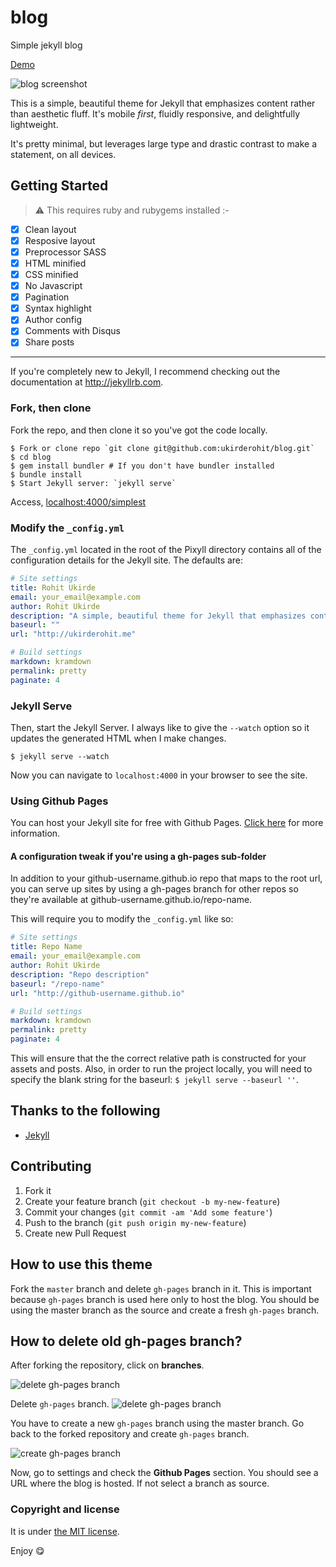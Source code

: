 # blog
Simple jekyll blog

[Demo](http://www.ukirderohit.me/blog)

![blog screenshot]()

This is a simple, beautiful theme for Jekyll that emphasizes content rather than aesthetic fluff. It's mobile _first_, fluidly responsive, and delightfully lightweight.

It's pretty minimal, but leverages large type and drastic contrast to make a statement, on all devices.


## Getting Started

> :warning:
  This requires ruby and rubygems installed :-

* [x] Clean layout
* [x] Resposive layout
* [x] Preprocessor SASS
* [x] HTML minified
* [x] CSS minified
* [x] No Javascript
* [x] Pagination
* [x] Syntax highlight
* [x] Author config
* [x] Comments with Disqus
* [x] Share posts

---

If you're completely new to Jekyll, I recommend checking out the documentation at <http://jekyllrb.com>.


### Fork, then clone

Fork the repo, and then clone it so you've got the code locally.

```
$ Fork or clone repo `git clone git@github.com:ukirderohit/blog.git`
$ cd blog
$ gem install bundler # If you don't have bundler installed
$ bundle install
$ Start Jekyll server: `jekyll serve`
```

Access, [localhost:4000/simplest](http://localhost:4000/blog)


### Modify the `_config.yml`

The `_config.yml` located in the root of the Pixyll directory contains all of the configuration details
for the Jekyll site. The defaults are:

```yml
# Site settings
title: Rohit Ukirde
email: your_email@example.com
author: Rohit Ukirde
description: "A simple, beautiful theme for Jekyll that emphasizes content rather than aesthetic fluff."
baseurl: ""
url: "http://ukirderohit.me"

# Build settings
markdown: kramdown
permalink: pretty
paginate: 4
```

### Jekyll Serve

Then, start the Jekyll Server. I always like to give the `--watch` option so it updates the generated HTML when I make changes.

```
$ jekyll serve --watch
```

Now you can navigate to `localhost:4000` in your browser to see the site.


### Using Github Pages

You can host your Jekyll site for free with Github Pages. [Click here](https://pages.github.com/) for more information.


#### A configuration tweak if you're using a gh-pages sub-folder

In addition to your github-username.github.io repo that maps to the root url, you can serve up sites by using a gh-pages branch for other repos so they're available at github-username.github.io/repo-name.

This will require you to modify the `_config.yml` like so:

```yml
# Site settings
title: Repo Name
email: your_email@example.com
author: Rohit Ukirde
description: "Repo description"
baseurl: "/repo-name"
url: "http://github-username.github.io"

# Build settings
markdown: kramdown
permalink: pretty
paginate: 4
```

This will ensure that the the correct relative path is constructed for your assets and posts. Also, in order to run the project locally, you will need to specify the blank string for the baseurl: `$ jekyll serve --baseurl ''`.


## Thanks to the following

* [Jekyll](http://jekyllrb.com)


## Contributing

1. Fork it
2. Create your feature branch (`git checkout -b my-new-feature`)
3. Commit your changes (`git commit -am 'Add some feature'`)
4. Push to the branch (`git push origin my-new-feature`)
5. Create new Pull Request

## How to use this theme

Fork the ``master`` branch and delete ``gh-pages`` branch in it. This is important because ``gh-pages`` branch is used here only to host the blog. You should be using the master branch as the source and create a fresh ``gh-pages`` branch.


## How to delete old **gh-pages** branch?
After forking the repository, click on **branches**.

![delete gh-pages branch](http://ukirderohit.me/blog/images/1.JPG)

Delete ``gh-pages`` branch.
![delete gh-pages branch](http://ukirderohit.me/blog/images/2.JPG)

You have to create a new ``gh-pages`` branch using the master branch. Go back to the forked repository and create ``gh-pages`` branch.

![create gh-pages branch](http://ukirderohit.me/blog/images/3.JPG)

Now, go to settings and check the **Github Pages** section. You should see a URL where the blog is hosted. If not select a branch as source.

### Copyright and license

It is under [the MIT license](/LICENSE).

Enjoy :yum:

